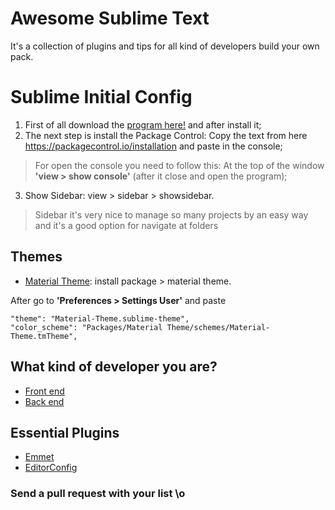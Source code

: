 # Awesome Sublime Text
It's a collection of plugins and tips for all kind of developers build your own pack.


# Sublime Initial Config
1. First of all download the [program here!](https://www.sublimetext.com/3) and after install it;
2. The next step is install the Package Control: Copy the text from here <https://packagecontrol.io/installation> and paste in the console;

> For open the console you need to follow this: At the top of the window **'view > show console'** (after it close and open the program);

3. Show Sidebar: view > sidebar > showsidebar.

> Sidebar it's very nice to manage so many projects by an easy way and it's a good option for navigate at folders


## Themes

* [Material Theme](https://github.com/equinusocio/material-theme): install package > material theme.

After go to **'Preferences > Settings User'** and paste 

```
"theme": "Material-Theme.sublime-theme",
"color_scheme": "Packages/Material Theme/schemes/Material-Theme.tmTheme",
```


## What kind of developer you are?

- [Front  end](front-end.md)
- [Back  end](back-end.md)


## Essential Plugins
* [Emmet](https://github.com/emmetio/emmet)
* [EditorConfig](https://github.com/sindresorhus/editorconfig-sublime)


### Send a pull request with your list \o
